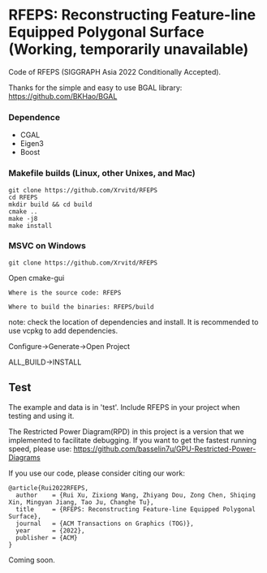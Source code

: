 # RFEPS: Reconstructing Feature-line Equipped Polygonal Surface (Working, temporarily unavailable)
Code of RFEPS (SIGGRAPH Asia 2022 Conditionally Accepted).

Thanks for the simple and easy to use BGAL library: https://github.com/BKHao/BGAL

### Dependence

- CGAL 
- Eigen3
- Boost

### Makefile builds (Linux, other Unixes, and Mac)

```
git clone https://github.com/Xrvitd/RFEPS
cd RFEPS
mkdir build && cd build
cmake ..
make -j8
make install
```


### MSVC on Windows

```
git clone https://github.com/Xrvitd/RFEPS
```
Open cmake-gui

```
Where is the source code: RFEPS

Where to build the binaries: RFEPS/build
```

note: check the location of dependencies and install. It is recommended to use vcpkg to add dependencies.

Configure->Generate->Open Project

ALL_BUILD->INSTALL

## Test

The example and data is in 'test'. Include RFEPS in your project when testing and using it.

The Restricted Power Diagram(RPD) in this project is a version that we implemented to facilitate debugging. If you want to get the fastest running speed, please use:
https://github.com/basselin7u/GPU-Restricted-Power-Diagrams



If you use our code, please consider citing our work:
```
@article{Rui2022RFEPS,
  author    = {Rui Xu, Zixiong Wang, Zhiyang Dou, Zong Chen, Shiqing Xin, Mingyan Jiang, Tao Ju, Changhe Tu},
  title     = {RFEPS: Reconstructing Feature-line Equipped Polygonal Surface},
  journal   = {ACM Transactions on Graphics (TOG)},
  year      = {2022},
  publisher = {ACM}
}
```
Coming soon.
